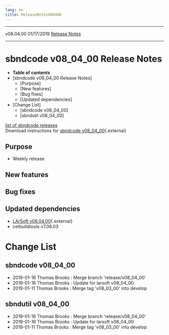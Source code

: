 ```yaml
---
lang: en
title: ReleaseNotes080400
---
```


  ----------- ------------ -- -- ------------------------------------------------------
  v08.04.00   01/17/2019         [Release Notes](ReleaseNotes080400.html)
  ----------- ------------ -- -- ------------------------------------------------------



sbndcode v08\_04\_00 Release Notes
======================================================================================

-   **Table of contents**
-   [sbndcode v08\_04\_00 Release
    Notes]
    -   [Purpose]
    -   [New features]
    -   [Bug fixes]
    -   [Updated dependencies]
-   [Change List]
    -   [sbndcode v08\_04\_00]
    -   [sbndutil v08\_04\_00]

[list of sbndcode
releases](List_of_SBND_code_releases.html)\
Download instructions for [sbndcode
v08\_04\_00](http://scisoft.fnal.gov/scisoft/bundles/sbnd/v08_04_00/sbndcode-v08_04_00.html){.external}



Purpose
----------------------------------

-   Weekly release



New features
--------------------------------------------



Bug fixes
--------------------------------------



Updated dependencies
------------------------------------------------------------

-   [LArSoft
    v08.04.00](https://cdcvs.fnal.gov/redmine/projects/larsoft/wiki/ReleaseNotes080400){.external}
-   cetbuildtools v7.06.03



Change List
==========================================



sbndcode v08\_04\_00
----------------------------------------------------------

-   2019-01-16 Thomas Brooks : Merge branch \'release/v08\_04\_00\'
-   2019-01-16 Thomas Brooks : Update for larsoft v08\_04\_00
-   2019-01-11 Thomas Brooks : Merge tag \'v08\_03\_00\' into develop



sbndutil v08\_04\_00
----------------------------------------------------------

-   2019-01-16 Thomas Brooks : Merge branch \'release/v08\_04\_00\'
-   2019-01-16 Thomas Brooks : Update for larsoft v08\_04\_00
-   2019-01-11 Thomas Brooks : Merge tag \'v08\_03\_00\' into develop
